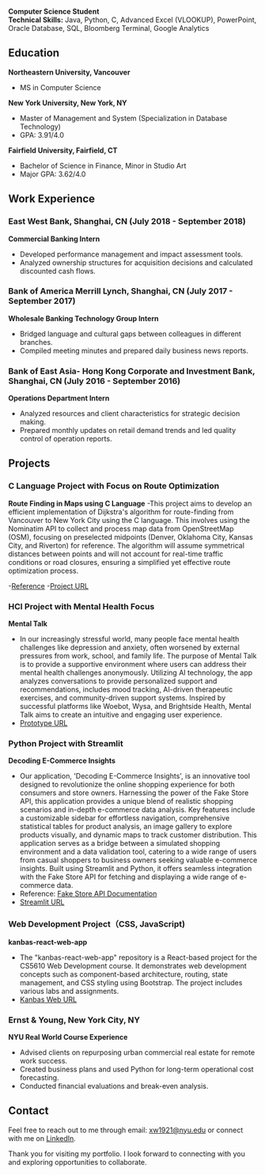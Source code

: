 **Computer Science Student**  
**Technical Skills:** Java, Python, C, Advanced Excel (VLOOKUP), PowerPoint, Oracle Database, SQL, Bloomberg Terminal, Google Analytics

## Education

**Northeastern University, Vancouver**  
- MS in Computer Science

**New York University, New York, NY**  
- Master of Management and System (Specialization in Database Technology)  
- GPA: 3.91/4.0

**Fairfield University, Fairfield, CT**  
- Bachelor of Science in Finance, Minor in Studio Art  
- Major GPA: 3.62/4.0

## Work Experience

### East West Bank, Shanghai, CN (July 2018 - September 2018)
**Commercial Banking Intern**  
- Developed performance management and impact assessment tools.
- Analyzed ownership structures for acquisition decisions and calculated discounted cash flows.

### Bank of America Merrill Lynch, Shanghai, CN (July 2017 - September 2017)
**Wholesale Banking Technology Group Intern**  
- Bridged language and cultural gaps between colleagues in different branches.
- Compiled meeting minutes and prepared daily business news reports.

### Bank of East Asia- Hong Kong Corporate and Investment Bank, Shanghai, CN (July 2016 - September 2016)
**Operations Department Intern**  
- Analyzed resources and client characteristics for strategic decision making.
- Prepared monthly updates on retail demand trends and led quality control of operation reports.

## Projects

### C Language Project with Focus on Route Optimization
**Route Finding in Maps using C Language** 
-This project aims to develop an efficient implementation of Dijkstra's algorithm for route-finding from Vancouver to New York City using the C language. This involves using the Nominatim API to collect and process map data from OpenStreetMap (OSM), focusing on preselected midpoints (Denver, Oklahoma City, Kansas City, and Riverton) for reference. The algorithm will assume symmetrical distances between points and will not account for real-time traffic conditions or road closures, ensuring a simplified yet effective route optimization process.

-[Reference](https://www.geeksforgeeks.org/introduction-to-dijkstras-shortest-path-algorithm/)
-[Project URL](https://github.com/thisissophiawang/portfolio/tree/main/Route%20Finding%20in%20Maps%20using%20C%20language)


### HCI Project with Mental Health Focus
**Mental Talk**  
- In our increasingly stressful world, many people face mental health challenges like depression and anxiety, often worsened by external pressures from work, school, and family life. The purpose of Mental Talk is to provide a supportive environment where users can address their mental health challenges anonymously. Utilizing AI technology, the app analyzes conversations to provide personalized support and recommendations, includes mood tracking, AI-driven therapeutic exercises, and community-driven support systems. Inspired by successful platforms like Woebot, Wysa, and Brightside Health, Mental Talk aims to create an intuitive and engaging user experience.
- [Prototype URL](https://www.figma.com/proto/9SZWmVusn11c8FuMJ437lw/Online-Medical?node-id=4-2&t=EQZDNH56JywKRFLN-1&scaling=min-zoom&content-scaling=fixed&page-id=0%3A1&starting-point-node-id=18%3A2)

### Python Project with Streamlit
**Decoding E-Commerce Insights**  
- Our application, 'Decoding E-Commerce Insights', is an innovative tool designed to revolutionize the online shopping experience for both consumers and store owners. Harnessing the power of the Fake Store API, this application provides a unique blend of realistic shopping scenarios and in-depth e-commerce data analysis. Key features include a customizable sidebar for effortless navigation, comprehensive statistical tables for product analysis, an image gallery to explore products visually, and dynamic maps to track customer distribution. This application serves as a bridge between a simulated shopping environment and a data validation tool, catering to a wide range of users from casual shoppers to business owners seeking valuable e-commerce insights. Built using Streamlit and Python, it offers seamless integration with the Fake Store API for fetching and displaying a wide range of e-commerce data.
- Reference: [Fake Store API Documentation](https://fakestoreapi.com/docs)
- [Streamlit URL](https://github.com/thisissophiawang/portfolio/tree/main/Python%20Project%20with%20Streamlit)

### Web Development Project（CSS, JavaScript)
**kanbas-react-web-app**  
- The "kanbas-react-web-app" repository is a React-based project for the CS5610 Web Development course. It demonstrates web development concepts such as component-based architecture, routing, state management, and CSS styling using Bootstrap. The project includes various labs and assignments.
- [Kanbas Web URL](https://a3--kanbas-react-web-app-sophia.netlify.app/#/LandingPage)

### Ernst & Young, New York City, NY
**NYU Real World Course Experience**  
- Advised clients on repurposing urban commercial real estate for remote work success.
- Created business plans and used Python for long-term operational cost forecasting.
- Conducted financial evaluations and break-even analysis.
  
## Contact

Feel free to reach out to me through email: xw1921@nyu.edu or connect with me on [LinkedIn](https://www.linkedin.com/in/sophia-wang/).

Thank you for visiting my portfolio. I look forward to connecting with you and exploring opportunities to collaborate.
